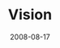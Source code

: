 ---
layout: message
category: message
series: "Rebuild"
title: "Vision"
date: 2008-08-17
message_id: 511
---